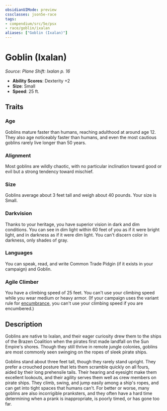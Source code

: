 ```yaml
---
obsidianUIMode: preview
cssclasses: json5e-race
tags:
- compendium/src/5e/psx
- race/goblin/ixalan
aliases: ["Goblin (Ixalan)"]
---
```

# Goblin (Ixalan)
*Source: Plane Shift: Ixalan p. 16*  

- **Ability Scores**: Dexterity +2
- **Size**: Small
- **Speed**: 25 ft.

## Traits

### Age

Goblins mature faster than humans, reaching adulthood at around age 12. They also age noticeably faster than humans, and even the most cautious goblins rarely live longer than 50 years.

### Alignment

Most goblins are wildly chaotic, with no particular inclination toward good or evil but a strong tendency toward mischief.

### Size

Goblins average about 3 feet tall and weigh about 40 pounds. Your size is Small.

### Darkvision

Thanks to your heritage, you have superior vision in dark and dim conditions. You can see in dim light within 60 feet of you as if it were bright light, and in darkness as if it were dim light. You can't discern color in darkness, only shades of gray.

### Languages

You can speak, read, and write Common Trade Pidgin (if it exists in your campaign) and Goblin.

### Agile Climber

You have a climbing speed of 25 feet. You can't use your climbing speed while you wear medium or heavy armor. (If your campaign uses the variant rule for [encumbrance](2-Mechanics/CLI/rules/variant-rules/encumbrance.md), you can't use your climbing speed if you are encumbered.)

## Description

Goblins are native to Ixalan, and their eager curiosity drew them to the ships of the Brazen Coalition when the pirates first made landfall on the Sun Empire's shores. Though they still thrive in remote jungle colonies, goblins are most commonly seen swinging on the ropes of sleek pirate ships.

Goblins stand about three feet tall, though they rarely stand upright. They prefer a crouched posture that lets them scramble quickly on all fours, aided by their long prehensile tails. Their hearing and eyesight make them excellent lookouts, and their agility serves them well as crew members on pirate ships. They climb, swing, and jump easily among a ship's ropes, and can get into tight spaces that humans can't. For better or worse, many goblins are also incorrigible pranksters, and they often have a hard time determining when a prank is inappropriate, is poorly timed, or has gone too far.